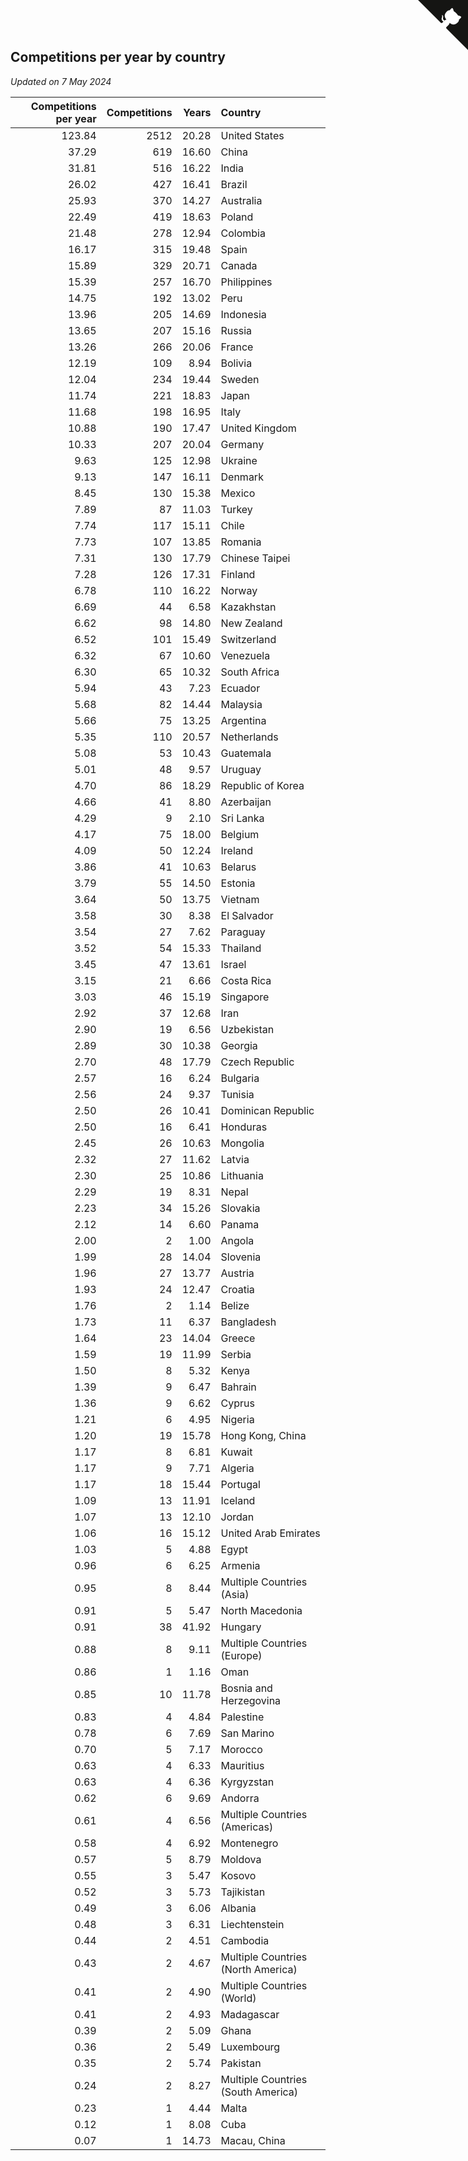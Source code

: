 ## Competitions per year by country

*Updated on  7 May 2024*

| Competitions per year | Competitions | Years | Country |
| ---: | ---: | ---: | :--- |
| 123.84 | 2512 | 20.28 | United States |
| 37.29 | 619 | 16.60 | China |
| 31.81 | 516 | 16.22 | India |
| 26.02 | 427 | 16.41 | Brazil |
| 25.93 | 370 | 14.27 | Australia |
| 22.49 | 419 | 18.63 | Poland |
| 21.48 | 278 | 12.94 | Colombia |
| 16.17 | 315 | 19.48 | Spain |
| 15.89 | 329 | 20.71 | Canada |
| 15.39 | 257 | 16.70 | Philippines |
| 14.75 | 192 | 13.02 | Peru |
| 13.96 | 205 | 14.69 | Indonesia |
| 13.65 | 207 | 15.16 | Russia |
| 13.26 | 266 | 20.06 | France |
| 12.19 | 109 | 8.94 | Bolivia |
| 12.04 | 234 | 19.44 | Sweden |
| 11.74 | 221 | 18.83 | Japan |
| 11.68 | 198 | 16.95 | Italy |
| 10.88 | 190 | 17.47 | United Kingdom |
| 10.33 | 207 | 20.04 | Germany |
| 9.63 | 125 | 12.98 | Ukraine |
| 9.13 | 147 | 16.11 | Denmark |
| 8.45 | 130 | 15.38 | Mexico |
| 7.89 | 87 | 11.03 | Turkey |
| 7.74 | 117 | 15.11 | Chile |
| 7.73 | 107 | 13.85 | Romania |
| 7.31 | 130 | 17.79 | Chinese Taipei |
| 7.28 | 126 | 17.31 | Finland |
| 6.78 | 110 | 16.22 | Norway |
| 6.69 | 44 | 6.58 | Kazakhstan |
| 6.62 | 98 | 14.80 | New Zealand |
| 6.52 | 101 | 15.49 | Switzerland |
| 6.32 | 67 | 10.60 | Venezuela |
| 6.30 | 65 | 10.32 | South Africa |
| 5.94 | 43 | 7.23 | Ecuador |
| 5.68 | 82 | 14.44 | Malaysia |
| 5.66 | 75 | 13.25 | Argentina |
| 5.35 | 110 | 20.57 | Netherlands |
| 5.08 | 53 | 10.43 | Guatemala |
| 5.01 | 48 | 9.57 | Uruguay |
| 4.70 | 86 | 18.29 | Republic of Korea |
| 4.66 | 41 | 8.80 | Azerbaijan |
| 4.29 | 9 | 2.10 | Sri Lanka |
| 4.17 | 75 | 18.00 | Belgium |
| 4.09 | 50 | 12.24 | Ireland |
| 3.86 | 41 | 10.63 | Belarus |
| 3.79 | 55 | 14.50 | Estonia |
| 3.64 | 50 | 13.75 | Vietnam |
| 3.58 | 30 | 8.38 | El Salvador |
| 3.54 | 27 | 7.62 | Paraguay |
| 3.52 | 54 | 15.33 | Thailand |
| 3.45 | 47 | 13.61 | Israel |
| 3.15 | 21 | 6.66 | Costa Rica |
| 3.03 | 46 | 15.19 | Singapore |
| 2.92 | 37 | 12.68 | Iran |
| 2.90 | 19 | 6.56 | Uzbekistan |
| 2.89 | 30 | 10.38 | Georgia |
| 2.70 | 48 | 17.79 | Czech Republic |
| 2.57 | 16 | 6.24 | Bulgaria |
| 2.56 | 24 | 9.37 | Tunisia |
| 2.50 | 26 | 10.41 | Dominican Republic |
| 2.50 | 16 | 6.41 | Honduras |
| 2.45 | 26 | 10.63 | Mongolia |
| 2.32 | 27 | 11.62 | Latvia |
| 2.30 | 25 | 10.86 | Lithuania |
| 2.29 | 19 | 8.31 | Nepal |
| 2.23 | 34 | 15.26 | Slovakia |
| 2.12 | 14 | 6.60 | Panama |
| 2.00 | 2 | 1.00 | Angola |
| 1.99 | 28 | 14.04 | Slovenia |
| 1.96 | 27 | 13.77 | Austria |
| 1.93 | 24 | 12.47 | Croatia |
| 1.76 | 2 | 1.14 | Belize |
| 1.73 | 11 | 6.37 | Bangladesh |
| 1.64 | 23 | 14.04 | Greece |
| 1.59 | 19 | 11.99 | Serbia |
| 1.50 | 8 | 5.32 | Kenya |
| 1.39 | 9 | 6.47 | Bahrain |
| 1.36 | 9 | 6.62 | Cyprus |
| 1.21 | 6 | 4.95 | Nigeria |
| 1.20 | 19 | 15.78 | Hong Kong, China |
| 1.17 | 8 | 6.81 | Kuwait |
| 1.17 | 9 | 7.71 | Algeria |
| 1.17 | 18 | 15.44 | Portugal |
| 1.09 | 13 | 11.91 | Iceland |
| 1.07 | 13 | 12.10 | Jordan |
| 1.06 | 16 | 15.12 | United Arab Emirates |
| 1.03 | 5 | 4.88 | Egypt |
| 0.96 | 6 | 6.25 | Armenia |
| 0.95 | 8 | 8.44 | Multiple Countries (Asia) |
| 0.91 | 5 | 5.47 | North Macedonia |
| 0.91 | 38 | 41.92 | Hungary |
| 0.88 | 8 | 9.11 | Multiple Countries (Europe) |
| 0.86 | 1 | 1.16 | Oman |
| 0.85 | 10 | 11.78 | Bosnia and Herzegovina |
| 0.83 | 4 | 4.84 | Palestine |
| 0.78 | 6 | 7.69 | San Marino |
| 0.70 | 5 | 7.17 | Morocco |
| 0.63 | 4 | 6.33 | Mauritius |
| 0.63 | 4 | 6.36 | Kyrgyzstan |
| 0.62 | 6 | 9.69 | Andorra |
| 0.61 | 4 | 6.56 | Multiple Countries (Americas) |
| 0.58 | 4 | 6.92 | Montenegro |
| 0.57 | 5 | 8.79 | Moldova |
| 0.55 | 3 | 5.47 | Kosovo |
| 0.52 | 3 | 5.73 | Tajikistan |
| 0.49 | 3 | 6.06 | Albania |
| 0.48 | 3 | 6.31 | Liechtenstein |
| 0.44 | 2 | 4.51 | Cambodia |
| 0.43 | 2 | 4.67 | Multiple Countries (North America) |
| 0.41 | 2 | 4.90 | Multiple Countries (World) |
| 0.41 | 2 | 4.93 | Madagascar |
| 0.39 | 2 | 5.09 | Ghana |
| 0.36 | 2 | 5.49 | Luxembourg |
| 0.35 | 2 | 5.74 | Pakistan |
| 0.24 | 2 | 8.27 | Multiple Countries (South America) |
| 0.23 | 1 | 4.44 | Malta |
| 0.12 | 1 | 8.08 | Cuba |
| 0.07 | 1 | 14.73 | Macau, China |


<a href="https://github.com/jonatanklosko/wca_statistics" class="github-corner" aria-label="View source on Github"><svg width="80" height="80" viewBox="0 0 250 250" style="fill:#151513; color:#fff; position: absolute; top: 0; border: 0; right: 0;" aria-hidden="true"><path d="M0,0 L115,115 L130,115 L142,142 L250,250 L250,0 Z"></path><path d="M128.3,109.0 C113.8,99.7 119.0,89.6 119.0,89.6 C122.0,82.7 120.5,78.6 120.5,78.6 C119.2,72.0 123.4,76.3 123.4,76.3 C127.3,80.9 125.5,87.3 125.5,87.3 C122.9,97.6 130.6,101.9 134.4,103.2" fill="currentColor" style="transform-origin: 130px 106px;" class="octo-arm"></path><path d="M115.0,115.0 C114.9,115.1 118.7,116.5 119.8,115.4 L133.7,101.6 C136.9,99.2 139.9,98.4 142.2,98.6 C133.8,88.0 127.5,74.4 143.8,58.0 C148.5,53.4 154.0,51.2 159.7,51.0 C160.3,49.4 163.2,43.6 171.4,40.1 C171.4,40.1 176.1,42.5 178.8,56.2 C183.1,58.6 187.2,61.8 190.9,65.4 C194.5,69.0 197.7,73.2 200.1,77.6 C213.8,80.2 216.3,84.9 216.3,84.9 C212.7,93.1 206.9,96.0 205.4,96.6 C205.1,102.4 203.0,107.8 198.3,112.5 C181.9,128.9 168.3,122.5 157.7,114.1 C157.9,116.9 156.7,120.9 152.7,124.9 L141.0,136.5 C139.8,137.7 141.6,141.9 141.8,141.8 Z" fill="currentColor" class="octo-body"></path></svg></a><style>.github-corner:hover .octo-arm{animation:octocat-wave 560ms ease-in-out}@keyframes octocat-wave{0%,100%{transform:rotate(0)}20%,60%{transform:rotate(-25deg)}40%,80%{transform:rotate(10deg)}}@media (max-width:500px){.github-corner:hover .octo-arm{animation:none}.github-corner .octo-arm{animation:octocat-wave 560ms ease-in-out}}</style>
